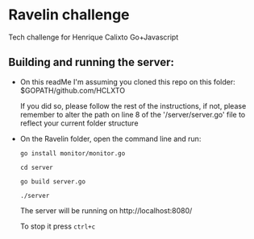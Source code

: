 # Ravelin challenge
Tech challenge for Henrique Calixto Go+Javascript

## Building and running the server:
- On this readMe I'm assuming you cloned this repo on this folder:
     $GOPATH/github.com/HCLXTO

  If you did so, please follow the rest of the instructions, if
  not, please remember to alter the path on line 8 of the 
  '/server/server.go' file to reflect your current folder structure 

 - On the Ravelin folder, open the command line and run:

   ```go install monitor/monitor.go```

   ```cd server```
   
   ```go build server.go```
   
   ```./server```

   The server will be running on http://localhost:8080/

   To stop it press ```ctrl+c```
